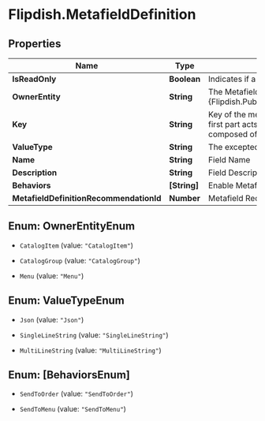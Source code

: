 # Flipdish.MetafieldDefinition

## Properties
Name | Type | Description | Notes
------------ | ------------- | ------------- | -------------
**IsReadOnly** | **Boolean** | Indicates if a definition can be edited or not | [optional] 
**OwnerEntity** | **String** | The Metafield will extend the specified {Flipdish.PublicModels.V1.Metafields.MetafieldDefinitionBase.OwnerEntity} | [optional] 
**Key** | **String** | Key of the metafield.  The key must have two parts, separated by a dot. The first part acts as a category, for organizational purposes.  The parts can be composed of lowercase letters, numbers, hyphen and underscore | 
**ValueType** | **String** | The excepted type for the Value field | [optional] 
**Name** | **String** | Field Name | 
**Description** | **String** | Field Description | [optional] 
**Behaviors** | **[String]** | Enable Metafield Behaviors | [optional] 
**MetafieldDefinitionRecommendationId** | **Number** | Metafield Recommendation Id | [optional] 


<a name="OwnerEntityEnum"></a>
## Enum: OwnerEntityEnum


* `CatalogItem` (value: `"CatalogItem"`)

* `CatalogGroup` (value: `"CatalogGroup"`)

* `Menu` (value: `"Menu"`)




<a name="ValueTypeEnum"></a>
## Enum: ValueTypeEnum


* `Json` (value: `"Json"`)

* `SingleLineString` (value: `"SingleLineString"`)

* `MultiLineString` (value: `"MultiLineString"`)




<a name="[BehaviorsEnum]"></a>
## Enum: [BehaviorsEnum]


* `SendToOrder` (value: `"SendToOrder"`)

* `SendToMenu` (value: `"SendToMenu"`)





